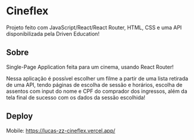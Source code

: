 # Cineflex

Projeto feito com JavaScript/React/React Router, HTML, CSS e uma API disponibilizada pela Driven Education!

## Sobre

Single-Page Application feita para um cinema, usando React Router!

Nessa aplicação é possível escolher um filme a partir de uma lista retirada de uma API, tendo páginas de escolha de sessão e horários, escolha de assentos com input do nome e CPF do comprador dos ingressos, além da tela final de sucesso com os dados da sessão escolhida!

## Deploy

Mobile: https://lucas-zz-cineflex.vercel.app/
